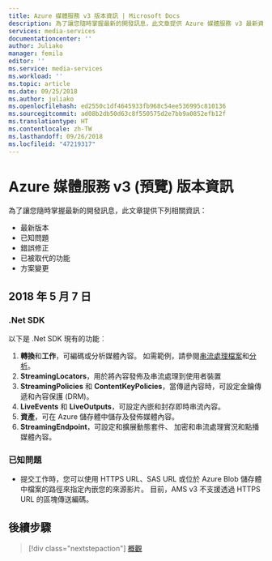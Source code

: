 ```yaml
---
title: Azure 媒體服務 v3 版本資訊 | Microsoft Docs
description: 為了讓您隨時掌握最新的開發訊息，此文章提供 Azure 媒體服務 v3 最新資訊。
services: media-services
documentationcenter: ''
author: Juliako
manager: femila
editor: ''
ms.service: media-services
ms.workload: ''
ms.topic: article
ms.date: 09/25/2018
ms.author: juliako
ms.openlocfilehash: ed2550c1df4645933fb968c54ee536995c810136
ms.sourcegitcommit: ad08b2db50d63c8f550575d2e7bb9a0852efb12f
ms.translationtype: HT
ms.contentlocale: zh-TW
ms.lasthandoff: 09/26/2018
ms.locfileid: "47219317"
---
```

# <a name="azure-media-services-v3-preview-release-notes"></a>Azure 媒體服務 v3 (預覽) 版本資訊 

為了讓您隨時掌握最新的開發訊息，此文章提供下列相關資訊：

* 最新版本
* 已知問題
* 錯誤修正
* 已被取代的功能
* 方案變更

## <a name="may-07-2018"></a>2018 年 5 月 7 日

### <a name="net-sdk"></a>.Net SDK

以下是 .Net SDK 現有的功能︰

1. **轉換**和**工作**，可編碼或分析媒體內容。 如需範例，請參閱[串流處理檔案](stream-files-tutorial-with-api.md)和[分析](analyze-videos-tutorial-with-api.md)。
2. **StreamingLocators**，用於將內容發佈及串流處理到使用者裝置
3. **StreamingPolicies** 和 **ContentKeyPolicies**，當傳遞內容時，可設定金鑰傳遞和內容保護 (DRM)。
4. **LiveEvents** 和 **LiveOutputs**，可設定內嵌和封存即時串流內容。
5. **資產**，可在 Azure 儲存體中儲存及發佈媒體內容。 
6. **StreamingEndpoint**，可設定和擴展動態套件、 加密和串流處理實況和點播媒體內容。

### <a name="known-issues"></a>已知問題

* 提交工作時，您可以使用 HTTPS URL、SAS URL 或位於 Azure Blob 儲存體中檔案的路徑來指定內嵌您的來源影片。 目前，AMS v3 不支援透過 HTTPS URL 的區塊傳送編碼。

## <a name="next-steps"></a>後續步驟

> [!div class="nextstepaction"]
> [概觀](media-services-overview.md)
